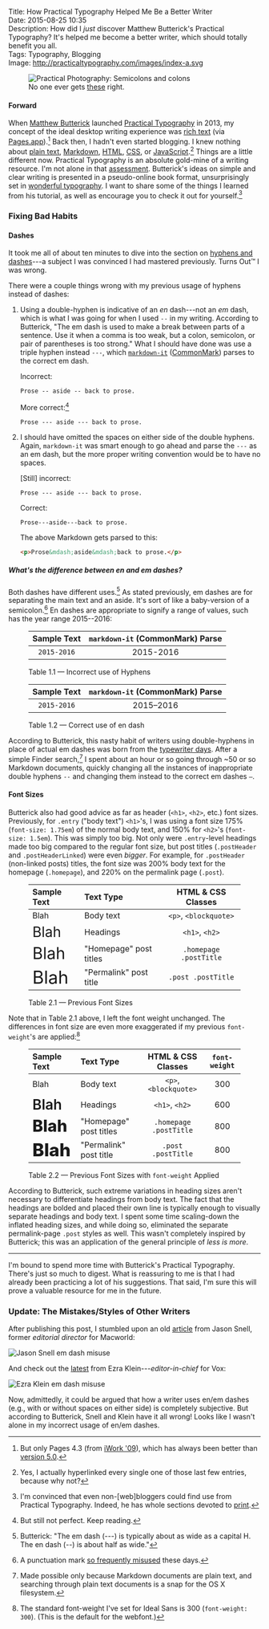Title: How Practical Typography Helped Me Be a Better Writer  
Date: 2015-08-25 10:35  
Description: How did I *just* discover Matthew Butterick's Practical Typography? It's helped me become a better writer, which should totally benefit you all.  
Tags: Typography, Blogging  
Image: http://practicaltypography.com/images/index-a.svg  

<figure>
	<img src="http://d.pr/i/17dhF+" alt="Practical Photography: Semicolons and colons" title="Practical Photography: Semicolons and colons">
	<figcaption>No one ever gets <a href="http://practicaltypography.com/semicolons-and-colons.html">these</a> right.</figcaption>
</figure>

#### Forward

When [Matthew Butterick][1] launched [Practical Typography][2] in 2013, my concept of the ideal desktop writing experience was [rich text][3] (via [Pages.app][4]).[^1] Back then, I hadn't even started blogging. I knew nothing about [plain text][5], [Markdown][6], [HTML][7], [CSS][8], or [JavaScript][9].[^2] Things are a little different now. Practical Typography is an absolute gold-mine of a writing resource. I'm not alone in that [assessment][10]. Butterick's ideas on simple and clear writing is presented in a pseudo-online book format, unsurprisingly set in [wonderful typography][11]. I want to share some of the things I learned from his tutorial, as well as encourage you to check it out for yourself.[^3]

### Fixing Bad Habits

#### Dashes

It took me all of about ten minutes to dive into the section on [hyphens and dashes][12]---a subject I was convinced I had mastered previously. Turns Out&trade; I was wrong.

There were a couple things wrong with my previous usage of hyphens instead of dashes:

1. Using a double-hyphen is indicative of an *en* dash---not an *em* dash, which is what I was going for when I used ` -- ` in my writing. According to Butterick, "The em dash is used to make a break be­tween parts of a sen­tence. Use it when a comma is too weak, but a colon, semi­colon, or pair of paren­the­ses is too strong." What I should have done was use a triple hyphen instead `---`, which [`markdown-it`][13] ([CommonMark][14]) parses to the correct em dash.

	Incorrect:
	
	```nohighlight
	Prose -- aside -- back to prose.
	```
	
	More correct:[^4]
	
	```nohighlight
	Prose --- aside --- back to prose.
	```
2. I should have omitted the spaces on either side of the double hyphens. Again, `markdown-it` was smart enough to go ahead and parse the `---` as an em dash, but the more proper writing convention would be to have no spaces.

	[Still] incorrect:
	
	```nohighlight
	Prose --- aside --- back to prose.
	```
	
	Correct:
	
	```nohighlight
	Prose---aside---back to prose.
	```
	
	The above Markdown gets parsed to this:	

	```html
	<p>Prose&mdash;aside&mdash;back to prose.</p>
	```

##### What's the difference between *en* and *em* dashes?

Both dashes have different uses.[^5] As stated previously, em dashes are for separating the main text and an aside. It's sort of like a baby-version of a semicolon.[^6] En dashes are appropriate to signify a range of values, such has the year range 2015--2016:

<div class="table" id="endashes">
<figure>

| Sample Text | `markdown-it` (CommonMark) Parse |    
| :---------: | :------------------------------------: |   
| `2015-2016` |                2015-2016               |
	
<figcaption>Table 1.1 &mdash; Incorrect use of Hyphens</figcaption>
</figure>

<figure>

| Sample Text | `markdown-it` (CommonMark) Parse |  
| :---------: | :------------------------------------: |  
| `2015-2016` |             2015&ndash;2016            |

<figcaption>Table 1.2 &mdash; Correct use of en dash</figcaption>
</figure>
</div>

According to Butterick, this nasty habit of writers using double-hyphens in place of actual em dashes was born from the [typewriter days][17]. After a simple Finder search,[^7] I spent about an hour or so going through ~50 or so Markdown documents, quickly changing all the instances of inappropriate double hyphens ` -- ` and  changing them instead to the correct em dashes <code>&mdash;</code>.

#### Font Sizes

Butterick also had good advice as far as header (`<h1>`, `<h2>`, etc.) font sizes. Previously, for `.entry` ("body text") `<h1>`'s, I was using a font size 175% (`font-size: 1.75em`) of the normal body text, and 150% for `<h2>`'s (`font-size: 1.5em`). This was simply too big. Not only were `.entry`-level headings made too big compared to the regular font size, but post titles (`.postHeader` and `.postHeaderLinked`) were even *bigger*. For example, for `.postHeader` (non-linked posts) titles, the font size was 200% body text for the homepage (`.homepage`), and 220% on the permalink page (`.post`).

<div class="table" id="previousfontsizes">
<figure>

| Sample Text                                | Text Type              |   HTML & CSS Classes   |  
| :----------------------------------------- | :--------------------- | :--------------------: |  
| Blah                                       | Body text              |  `<p>`, `<blockquote>` |  
| <span style="font-size:1.75em">Blah</span> | Headings               |     `<h1>`, `<h2>`     |  
| <span style="font-size:2em">Blah</span>    | "Homepage" post titles | `.homepage .postTitle` |  
| <span style="font-size:2.2em">Blah</span>  | "Permalink" post title |   `.post .postTitle`   |

<figcaption>Table 2.1 &mdash; Previous Font Sizes</figcaption>
</figure>
</div>

Note that in Table 2.1 above, I left the font weight unchanged. The differences in font size are even more exaggerated if my previous `font-weight`'s are applied:[^8]

<div class="table" id="previousfontweightapplied">
<figure>

| Sample Text                                                | Text Type              |   HTML & CSS Classes   | `font-weight` |
| :--------------------------------------------------------- | :--------------------- | :--------------------: | :-----------: |
| Blah                                                       | Body text              |  `<p>`, `<blockquote>` |      300      |
| <span style="font-size:1.75em;font-weight:600">Blah</span> | Headings               |     `<h1>`, `<h2>`     |      600      |
| <span style="font-size:2em;font-weight:800">Blah</span>    | "Homepage" post titles | `.homepage .postTitle` |      800      |
| <span style="font-size:2.2em;font-weight:800">Blah</span>  | "Permalink" post title |   `.post .postTitle`   |      800      |

<figcaption>Table 2.2 &mdash; Previous Font Sizes with <code>font-weight</code> Applied</figcaption>
</figure>
</div>

According to Butterick, such extreme variations in heading sizes aren't necessary to differentiate headings from body text. The fact that the headings are bolded and placed their own line is typically enough to visually separate headings and body text. I spent some time scaling-down the inflated heading sizes, and while doing so, eliminated the separate permalink-page `.post` styles as well. This wasn't completely inspired by Butterick; this was an application of the general principle of *less is more*.

***

I'm bound to spend more time with Butterick's Practical Typography. There's just so much to digest. What is reassuring to me is that I had already been practicing a lot of his suggestions. That said, I'm sure this will prove a valuable resource for me in the future.

<aside class="update">

### Update: The Mistakes/Styles of Other Writers

After publishing this post, I stumbled upon an old [article][18] from Jason Snell, former *editorial director* for Macworld:

![Jason Snell em dash misuse][19]

And check out the [latest][20] from Ezra Klein---*editor-in-chief* for Vox:

![Ezra Klein em dash misuse][21]

Now, admittedly, it could be argued that how a writer uses en/em dashes (e.g., with or without spaces on either side) is completely subjective. But according to Butterick, Snell and Klein have it all wrong! Looks like I wasn't alone in my incorrect usage of en/em dashes.

</aside>

[^1]: But only Pages 4.3 (from [iWork '09][a]), which has always been better than [version 5.0][b].
[^2]: Yes, I actually hyperlinked every single one of those last few entries, because why not?
[^3]: I'm convinced that even non-[web]bloggers could find use from Practical Typography. Indeed, he has whole sections devoted to [print][c].
[^4]: But still not perfect. Keep reading.
[^5]: Butterick: "The em dash (---) is typ­i­cally about as wide as a cap­i­tal H. The en dash (--) is about half as wide."
[^6]: A punctuation mark [so frequently misused][d] these days.
[^7]: Made possible only because Markdown documents are plain text, and searching through plain text documents is a snap for the OS X filesystem.
[^8]: The standard font-weight I've set for Ideal Sans is 300 (`font-weight: 300`). (This is the default for the webfont.)

[a]: https://en.wikipedia.org/wiki/IWork#Versions "Wikipedia: iWork Versions"
[b]: http://www.macworld.com/article/2059208/pages-5-0-for-mac-review-apple-writes-a-new-chapter-for-its-word-processing-app.html "Macworld on Pages 5.0"
[c]: http://practicaltypography.com/research-papers.html "Practical Typography: Research Papers"
[d]: http://practicaltypography.com/semicolons-and-colons.html "Practical Typography: Semicolons and colons"

[1]: https://en.wikipedia.org/wiki/Matthew_Butterick "Wikipedia: Matthew Butterick"
[2]: http://practicaltypography.com "'Practical Typography,' by Matthew Butterick"
[3]: https://en.wikipedia.org/wiki/Formatted_text "Wikipedia: Formatted text"
[4]: https://en.wikipedia.org/wiki/Pages_(word_processor) "Wikipedia: Pages"
[5]: https://en.wikipedia.org/wiki/Plain_text "Wikipedia: Plain text"
[6]: https://en.wikipedia.org/wiki/Markdown "Wikipedia: Markdown"
[7]: https://en.wikipedia.org/wiki/HTML "Wikipedia: HTML"
[8]: https://en.wikipedia.org/wiki/Cascading_Style_Sheets "Wikipedia: CSS"
[9]: https://en.wikipedia.org/wiki/JavaScript "Wikipedia: JavaScript"
[10]: http://macsparky.com/blog/practicaltypography "David Sparks on 'Practical Typography'"
[11]: http://practicaltypography.com/equity.html "Practical Typography: Equity"
[12]: http://practicaltypography.com/hyphens-and-dashes.html "Practical Typography: Hyphens and Dashes"
[13]: https://www.npmjs.com/package/markdown-it "The markdown processor that runs on TheOverAnalyzed"
[14]: http://commonmark.org "'Standard Markdown' Project"
[17]: http://practicaltypography.com/typewriter-habits.html "Practical Typography: Typewriter Habits"
[18]: http://www.macworld.com/article/1026829/powermacg5nextgeneration.html "Jason Snell's Macworld piece"
[19]: http://d.pr/i/11z2p+ "Jason Snell em dash misuse"
[20]: http://www.vox.com/2015/8/25/9205801/hillary-clinton-joe-biden "Ezra Klein's piece on Vox"
[21]: http://d.pr/i/1aAVj+ "Ezra Klein em dash misuse"